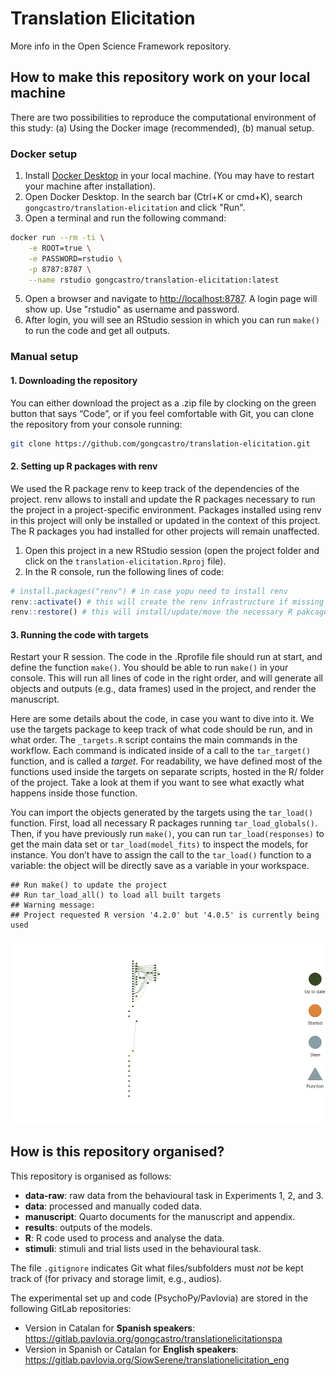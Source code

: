
# Translation Elicitation

More info in the Open Science Framework repository.

## How to make this repository work on your local machine
There are two possibilities to reproduce the computational environment of this study: (a) Using the Docker image (recommended), (b) manual setup.

### Docker setup

1) Install [Docker Desktop](https://www.docker.com/) in your local machine. (You may have to restart your machine after installation).
2) Open Docker Desktop. In the search bar (Ctrl+K or cmd+K), search `gongcastro/translation-elicitation` and click "Run".
4) Open a terminal and run the following command:

```bash
docker run --rm -ti \
    -e ROOT=true \
    -e PASSWORD=rstudio \
    -p 8787:8787 \
    --name rstudio gongcastro/translation-elicitation:latest
```
5) Open a browser and navigate to [http://localhost:8787](http://localhost:8787). A login page will show up. Use "rstudio" as username and password.
6) After login, you will see an RStudio session in which you can run `make()` to run the code and get all outputs.

### Manual setup

#### 1. Downloading the repository

You can either download the project as a .zip file by clocking on the
green button that says “Code”, or if you feel comfortable with Git, you
can clone the repository from your console running:

``` bash
git clone https://github.com/gongcastro/translation-elicitation.git
```

#### 2. Setting up R packages with renv

We used the R package renv to keep track of the dependencies of the
project. renv allows to install and update the R packages necessary to
run the project in a project-specific environment. Packages installed
using renv in this project will only be installed or updated in the
context of this project. The R packages you had installed for other
projects will remain unaffected.

1.  Open this project in a new RStudio session (open the project folder
    and click on the `translation-elicitation.Rproj` file).
2.  In the R console, run the following lines of code:

``` r
# install.packages("renv") # in case yopu need to install renv
renv::activate() # this will create the renv infrastructure if missing
renv::restore() # this will install/update/move the necessary R pakcages into this project
```

#### 3. Running the code with targets

Restart your R session. The code in the .Rprofile file should run at
start, and define the function `make()`. You should be able to run
`make()` in your console. This will run all lines of code in the right
order, and will generate all objects and outputs (e.g., data frames)
used in the project, and render the manuscript.

Here are some details about the code, in case you want to dive into it.
We use the targets package to keep track of what code should be run, and
in what order. The `_targets.R` script contains the main commands in the
workflow. Each command is indicated inside of a call to the
`tar_target()` function, and is called a *target*. For readability, we
have defined most of the functions used inside the targets on separate
scripts, hosted in the R/ folder of the project. Take a look at them if
you want to see what exactly what happens inside those function.

You can import the objects generated by the targets using the
`tar_load()` function. First, load all necessary R packages running
`tar_load_globals()`. Then, if you have previously run `make()`, you can
run `tar_load(responses)` to get the main data set or
`tar_load(model_fits)` to inspect the models, for instance. You don’t
have to assign the call to the `tar_load()` function to a variable: the
object will be directly save as a variable in your workspace.

    ## Run make() to update the project
    ## Run tar_load_all() to load all built targets
    ## Warning message:
    ## Project requested R version '4.2.0' but '4.0.5' is currently being used 

![](README_files/figure-gfm/targets-1.png)<!-- -->

## How is this repository organised?

This repository is organised as follows:

- **data-raw**: raw data from the behavioural task in Experiments 1, 2, and 3.
- **data**: processed and manually coded data.
- **manuscript**: Quarto documents for the manuscript and appendix.
- **results**: outputs of the models.
- **R**: R code used to process and analyse the data.
- **stimuli**: stimuli and trial lists used in the behavioural task.

The file `.gitignore` indicates Git what files/subfolders must *not* be
kept track of (for privacy and storage limit, e.g., audios).

The experimental set up and code (PsychoPy/Pavlovia) are stored in the
following GitLab repositories:

-   Version in Catalan for **Spanish speakers**:
    <https://gitlab.pavlovia.org/gongcastro/translationelicitationspa>
-   Version in Spanish or Catalan for **English speakers**:
    <https://gitlab.pavlovia.org/SiowSerene/translationelicitation_eng>
